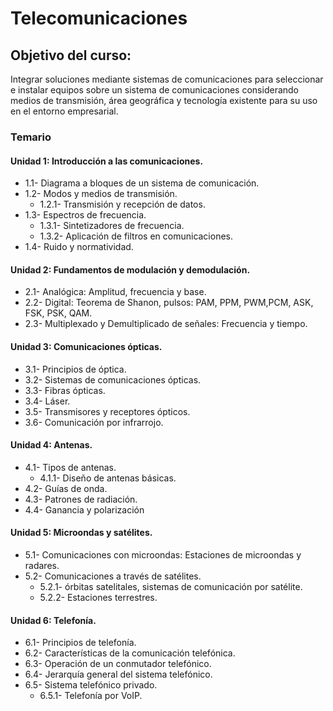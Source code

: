 # Telecomunicaciones

## Objetivo del curso:
Integrar soluciones mediante sistemas de comunicaciones para seleccionar e instalar equipos sobre un sistema de comunicaciones considerando medios de transmisión, área geográfica y tecnología existente para su uso en el entorno empresarial.

### Temario

#### Unidad 1: Introducción a las comunicaciones.
- 1.1- Diagrama a bloques de un sistema de comunicación.
- 1.2- Modos y medios de transmisión.
	- 1.2.1- Transmisión y recepción de datos.
- 1.3- Espectros de frecuencia.
	- 1.3.1- Sintetizadores de frecuencia.
	- 1.3.2- Aplicación de filtros en comunicaciones.
- 1.4- Ruido y normatividad.

#### Unidad 2: Fundamentos de modulación y demodulación.
- 2.1- Analógica: Amplitud, frecuencia y base.
- 2.2- Digital: Teorema de Shanon, pulsos: PAM, PPM, PWM,PCM, ASK, FSK, PSK, QAM.
- 2.3- Multiplexado y Demultiplicado de señales: Frecuencia y tiempo.

#### Unidad 3: Comunicaciones ópticas.
- 3.1- Principios de óptica.
- 3.2- Sistemas de comunicaciones ópticas.
- 3.3- Fibras ópticas.
- 3.4- Láser.
- 3.5- Transmisores y receptores ópticos.
- 3.6- Comunicación por infrarrojo.

#### Unidad 4: Antenas.
- 4.1- Tipos de antenas.
	- 4.1.1- Diseño de antenas básicas.
- 4.2- Guías de onda.
- 4.3- Patrones de radiación.
- 4.4- Ganancia y polarización

#### Unidad 5: Microondas y satélites.
- 5.1- Comunicaciones con microondas: Estaciones de microondas y radares.
- 5.2- Comunicaciones a través de satélites.
	- 5.2.1- órbitas satelitales, sistemas de comunicación por satélite.
	- 5.2.2- Estaciones terrestres.

#### Unidad 6: Telefonía.
- 6.1- Principios de telefonía.
- 6.2- Características de la comunicación telefónica.
- 6.3- Operación de un conmutador telefónico.
- 6.4- Jerarquía general del sistema telefónico.
- 6.5- Sistema telefónico privado.
	- 6.5.1- Telefonía por VoIP.
